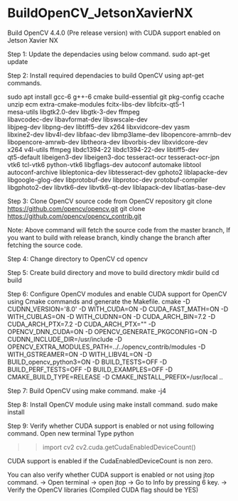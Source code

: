 # BuildOpenCV_JetsonXavierNX

Build OpenCV 4.4.0 (Pre release version) with CUDA support enabled on Jetson Xavier NX

Step 1: Update the dependacies using below command.
sudo apt-get update

Step 2: Install required dependacies to build OpenCV using apt-get commands.

sudo apt install gcc-6 g++-6 cmake build-essential git pkg-config ccache \
unzip ecm extra-cmake-modules fcitx-libs-dev libfcitx-qt5-1 \
mesa-utils libgtk2.0-dev libgtk-3-dev ffmpeg \
libavcodec-dev libavformat-dev libswscale-dev \
libjpeg-dev libpng-dev libtiff5-dev x264 libxvidcore-dev yasm \
libxine2-dev libv4l-dev libfaac-dev libmp3lame-dev libopencore-amrnb-dev \
libopencore-amrwb-dev libtheora-dev libvorbis-dev libxvidcore-dev \
x264 v4l-utils ffmpeg libdc1394-22 libdc1394-22-dev libtiff5-dev \
qt5-default libeigen3-dev libeigen3-doc tesseract-ocr tesseract-ocr-jpn \
vtk6 tcl-vtk6 python-vtk6 libgflags-dev autoconf automake libtool \
autoconf-archive libleptonica-dev libtesseract-dev gphoto2 liblapacke-dev \
libgoogle-glog-dev libprotobuf-dev libprotoc-dev protobuf-compiler \
libgphoto2-dev libvtk6-dev libvtk6-qt-dev liblapack-dev libatlas-base-dev

Step 3: Clone OpenCV source code from OpenCV repository
git clone https://github.com/opencv/opencv.git
git clone https://github.com/opencv/opencv_contrib.git

Note: Above command will fetch the source code from the master branch, If you want to build with release branch, kindly change
the branch after fetching the source code.

Step 4: Change directory to OpenCV
cd opencv

Step 5: Create build directory and move to build directory
mkdir build
cd build

Step 6: Configure OpenCV modules and enable CUDA support for OpenCV using Cmake commands and generate the Makefile.
cmake -D CUDNN_VERSION='8.0' -D WITH_CUDA=ON -D CUDA_FAST_MATH=ON -D WITH_CUBLAS=ON -D WITH_CUDNN=ON -D CUDA_ARCH_BIN=7.2 -D CUDA_ARCH_PTX=7.2 -D CUDA_ARCH_PTX="" -D OPENCV_DNN_CUDA=ON -D OPENCV_GENERATE_PKGCONFIG=ON -D CUDNN_INCLUDE_DIR=/usr/include -D OPENCV_EXTRA_MODULES_PATH=../../opencv_contrib/modules -D WITH_GSTREAMER=ON -D WITH_LIBV4L=ON -D BUILD_opencv_python3=ON -D BUILD_TESTS=OFF -D BUILD_PERF_TESTS=OFF -D BUILD_EXAMPLES=OFF -D CMAKE_BUILD_TYPE=RELEASE -D CMAKE_INSTALL_PREFIX=/usr/local ..

Step 7: Build OpenCV using make command.
make -j4

Step 8: Install OpenCV module using make install command.
sudo make install

Step 9: Verify whether CUDA support is enabled or not using following command.
Open new terminal
Type python
>> import cv2
>> cv2.cuda.getCudaEnabledDeviceCount()

CUDA support is enabled if the CudaEnabledDeviceCount is non zero.

You can also verify whether CUDA support is enabled or not using jtop command.
-> Open terminal
-> open jtop
-> Go to Info by pressing 6 key.
-> Verify the OpenCV libraries (Compiled CUDA flag should be YES)
